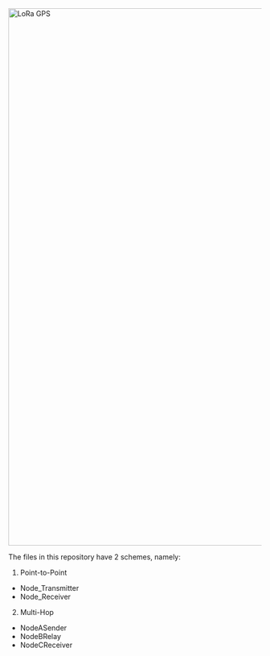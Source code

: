 <img width="1626" height="1068" alt="LoRa   GPS" src="https://github.com/user-attachments/assets/db900e75-c55b-4b62-88fa-57b54d145952" />

The files in this repository have 2 schemes, namely:

1. Point-to-Point
  - Node_Transmitter
  - Node_Receiver

2. Multi-Hop
  - NodeASender
  - NodeBRelay
  - NodeCReceiver

